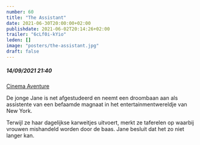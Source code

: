 ```yaml
---
number: 60
title: "The Assistant"
date: 2021-06-30T20:00:00+02:00
publishdate: 2021-06-02T20:14:26+02:00
trailer: "6cLf0i-kYio"
leden: [] 
image: "posters/the-assistant.jpg"
draft: false
---
```


##### 14/09/2021 21:40

[Cinema Aventure](https://cinema-aventure.be/catalogue/movie/?66640618-E6AE-E774-6A30-90F543338BDD)

De jonge Jane is net afgestudeerd en neemt een droombaan aan als assistente van een befaamde
magnaat in het entertainmentwereldje van New York. 
<!--more-->
Terwijl ze haar dagelijkse karweitjes uitvoert, merkt ze taferelen op waarbij
vrouwen mishandeld worden door de baas. Jane besluit dat het zo niet langer kan.
